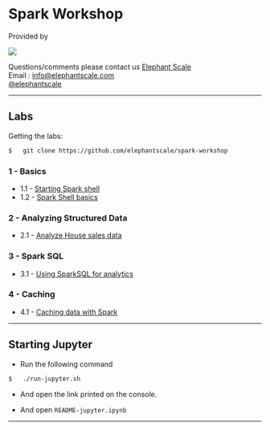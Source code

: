 # Spark Workshop

Provided by

[<img src="es-logo.png"/>](http://elephantscale.com)

Questions/comments please contact us
[Elephant Scale](http://elephantscale.com)  
Email : info@elephantscale.com  
[@elephantscale](https://twitter.com/elephantscale)

---

## Labs

Getting the labs:

```bash
$   git clone https://github.com/elephantscale/spark-workshop
```

### 1 - Basics

- 1.1 - [Starting Spark shell](basics/start-spark.md)
- 1.2 - [Spark Shell basics](basics/spark-shell.md)

### 2 - Analyzing Structured Data

- 2.1 - [Analyze House sales data](house-sales/house-sales.md)

### 3 - Spark SQL

- 3.1 - [Using SparkSQL for analytics](sql/sql.md)

### 4 - Caching

- 4.1 - [Caching data with Spark](caching/caching.md)

---

## Starting Jupyter

- Run the following command

```bash
$   ./run-jupyter.sh
```

- And open the link printed on the console.

- And open `README-jupyter.ipynb`

---
